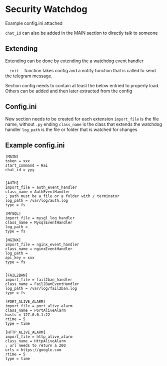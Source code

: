# Security Watchdog

Example config.ini attached

`chat_id` can also be added in the MAIN section to directly talk to someone

## Extending
Extending can be done by extending the a watchdog event handler

`__init__` function takes config and a notify function that is called to send the telegram message. 

Section config needs to contain at least the below entried to properly load. Others can be added and then later extracted from the config

## Config.ini

New section needs to be created for each extension
`import_file` is the file name, without `.py` ending
`class_name` is the class that extends the watchdog handler
`log_path` is the file or folder that is watched for changes

## Example config.ini

```
[MAIN]
token = xxx
start_command = Hai
chat_id = yyy


[AUTH]
import_file = auth_event_handler
class_name = AuthEventHandler
; path must be a file or a folder with / terminator
log_path = /var/log/auth.log
type = fs

[MYSQL]
import_file = mysql_log_handler
class_name = MysqlEventHandler
log_path = 
type = fs

[NGINX]
import_file = nginx_event_handler
class_name = nginxEventHandler
log_path = 
api_key = xxx
type = fs


[FAIL2BAN]
import_file = fail2ban_handler
class_name = Fail2BanEventHandler
log_path = /var/log/fail2ban.log
type = fs

[PORT_ALIVE_ALARM]
import_file = port_alive_alarm
class_name = PortAliveAlarm
hosts = 127.0.0.1:22
rtime = 5
type = time

[HTTP_ALIVE_ALARM]
import_file = http_alive_alarm
class_name = HttpAliveAlarm
; url needs to return a 200
urls = https://google.com
rtime = 5
type = time
```
